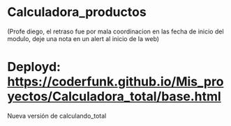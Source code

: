 # Calculadora_productos
(Profe diego, el retraso fue por mala coordinacion en las fecha de inicio del modulo, deje una nota en un alert al inicio de la web)
# Deployd: https://coderfunk.github.io/Mis_proyectos/Calculadora_total/base.html
Nueva versión de calculando_total
